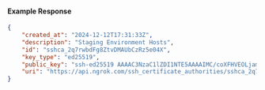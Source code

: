 <!-- Code generated for API Clients. DO NOT EDIT. -->

#### Example Response

```json
{
	"created_at": "2024-12-12T17:31:33Z",
	"description": "Staging Environment Hosts",
	"id": "sshca_2q7rwbdFg8ZtvDMAUbCzRz5e04X",
	"key_type": "ed25519",
	"public_key": "ssh-ed25519 AAAAC3NzaC1lZDI1NTE5AAAAIMC/coXFHVEOLjam8bDNHmEncxZvHlLBfM71yaEI1DIR",
	"uri": "https://api.ngrok.com/ssh_certificate_authorities/sshca_2q7rwbdFg8ZtvDMAUbCzRz5e04X"
}
```
